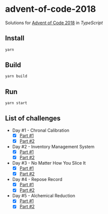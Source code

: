 # advent-of-code-2018

Solutions for [Advent of Code 2018](https://adventofcode.com/2018) in _TypeScript_

## Install

```sh
yarn
```

## Build

```sh
yarn build
```

## Run

```sh
yarn start
```

## List of challenges

- Day #1 - Chronal Calibration
    - [x] [Part #1](https://github.com/SuNR0N/advent-of-code-2018/blob/master/src/day-1/part-1.ts) 
    - [x] [Part #2](https://github.com/SuNR0N/advent-of-code-2018/blob/master/src/day-1/part-2.ts)
- Day #2 - Inventory Management System
    - [x] [Part #1](https://github.com/SuNR0N/advent-of-code-2018/blob/master/src/day-2/part-1.ts) 
    - [x] [Part #2](https://github.com/SuNR0N/advent-of-code-2018/blob/master/src/day-2/part-2.ts)
- Day #3 - No Matter How You Slice It
    - [x] [Part #1](https://github.com/SuNR0N/advent-of-code-2018/blob/master/src/day-3/part-1.ts) 
    - [x] [Part #2](https://github.com/SuNR0N/advent-of-code-2018/blob/master/src/day-3/part-2.ts)
- Day #4 - Repose Record
    - [x] [Part #1](https://github.com/SuNR0N/advent-of-code-2018/blob/master/src/day-4/part-1.ts) 
    - [x] [Part #2](https://github.com/SuNR0N/advent-of-code-2018/blob/master/src/day-4/part-2.ts)
- Day #5 - Alchemical Reduction
    - [x] [Part #1](https://github.com/SuNR0N/advent-of-code-2018/blob/master/src/day-5/part-1.ts) 
    - [x] [Part #2](https://github.com/SuNR0N/advent-of-code-2018/blob/master/src/day-5/part-2.ts)